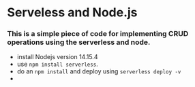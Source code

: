 # Serveless and Node.js

### This is a simple piece of code for implementing CRUD operations using the serverless and node. 

* install Nodejs version 14.15.4 
* use `npm install serverless`.
* do an `npm install` and deploy using `serverless deploy -v`
* 
